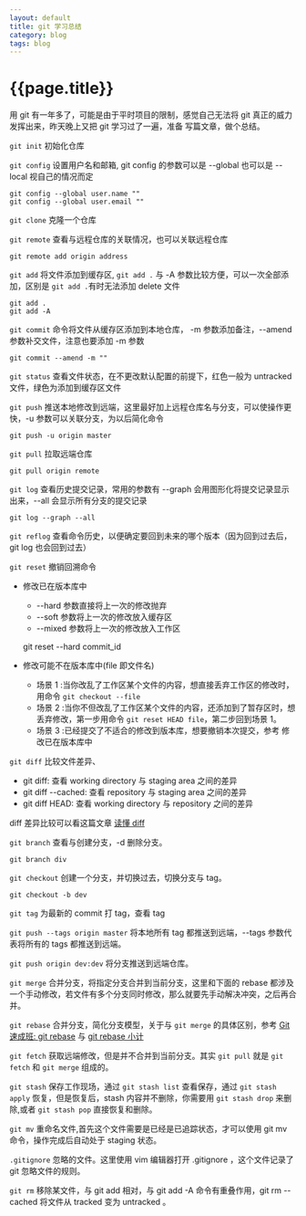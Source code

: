 ```yaml
---
layout: default
title: git 学习总结
category: blog
tags: blog
---
```


# {{page.title}}

用 git 有一年多了，可能是由于平时项目的限制，感觉自己无法将 git 真正的威力发挥出来，昨天晚上又把 git 学习过了一遍，准备
写篇文章，做个总结。

`git init` 初始化仓库

`git config` 设置用户名和邮箱, git config 的参数可以是 --global 也可以是 --local 视自己的情况而定

    git config --global user.name ""
    git config --global user.email ""

`git clone` 克隆一个仓库

`git remote` 查看与远程仓库的关联情况，也可以关联远程仓库

    git remote add origin address

`git add` 将文件添加到缓存区, `git add .` 与 -A 参数比较方便，可以一次全部添加，区别是 `git add .`有时无法添加 delete 文件

    git add .
    git add -A

`git commit` 命令将文件从缓存区添加到本地仓库， -m 参数添加备注，--amend 参数补交文件，注意也要添加 -m 参数

    git commit --amend -m ""

`git status` 查看文件状态，在不更改默认配置的前提下，红色一般为 untracked 文件，绿色为添加到缓存区文件

`git push` 推送本地修改到远端，这里最好加上远程仓库名与分支，可以使操作更快，-u 参数可以关联分支，为以后简化命令

    git push -u origin master

`git pull` 拉取远端仓库

    git pull origin remote

`git log` 查看历史提交记录，常用的参数有 --graph 会用图形化将提交记录显示出来，--all 会显示所有分支的提交记录
    
    git log --graph --all

`git reflog` 查看命令历史，以便确定要回到未来的哪个版本（因为回到过去后，git log 也会回到过去）

`git reset` 撤销回溯命令 

* 修改已在版本库中
    * --hard 参数直接将上一次的修改抛弃
    * --soft 参数将上一次的修改放入缓存区
    * --mixed 参数将上一次的修改放入工作区
    
    
    git reset --hard commit_id

* 修改可能不在版本库中(file 即文件名)
    * 场景 1 :当你改乱了工作区某个文件的内容，想直接丢弃工作区的修改时，用命令 `git checkout --file`
    * 场景 2 :当你不但改乱了工作区某个文件的内容，还添加到了暂存区时，想丢弃修改，第一步用命令 `git reset HEAD file`，第二步回到场景 1。
    * 场景 3 :已经提交了不适合的修改到版本库，想要撤销本次提交，参考 修改已在版本库中

`git diff` 比较文件差异、

* git diff: 查看 working directory 与 staging area 之间的差异
* git diff --cached: 查看 repository 与 staging area 之间的差异
* git diff HEAD: 查看 working directory 与 repository 之间的差异

diff 差异比较可以看这篇文章 [读懂 diff](http://www.ruanyifeng.com/blog/2012/08/how_to_read_diff.html)

`git branch` 查看与创建分支，-d 删除分支。

    git branch div

`git checkout` 创建一个分支，并切换过去，切换分支与 tag。

    git checkout -b dev

`git tag` 为最新的 commit 打 tag，查看 tag

`git push --tags origin master` 将本地所有 tag 都推送到远端，--tags 参数代表将所有的 tags 都推送到远端。

`git push origin dev:dev` 将分支推送到远端仓库。

`git merge` 合并分支，将指定分支合并到当前分支，这里和下面的 rebase 都涉及一个手动修改，若文件有多个分支同时修改，那么就要先手动解决冲突，之后再合并。

`git rebase` 合并分支，简化分支模型，关于与 `git merge` 的具体区别，参考 [Git 速成班: git rebase](http://www.html-js.com/article/Week-end-column-Git-crash-course-git-rebase) 与 [git rebase 小计](http://www.cnblogs.com/kym/archive/2010/08/12/1797937.html)

`git fetch` 获取远端修改，但是并不合并到当前分支。其实 `git pull` 就是 `git fetch` 和 `git merge` 组成的。

`git stash` 保存工作现场，通过 `git stash list` 查看保存，通过 `git stash apply` 恢复，但是恢复后，stash 内容并不删除，你需要用 `git stash drop` 来删除,或者 `git stash pop` 直接恢复和删除。

`git mv` 重命名文件,首先这个文件需要是已经是已追踪状态，才可以使用 git mv 命令，操作完成后自动处于 staging 状态。

`.gitignore` 忽略的文件。这里使用 vim 编辑器打开 .gitignore ，这个文件记录了 git 忽略文件的规则。

`git rm` 移除某文件，与 git add 相对，与 git add -A 命令有重叠作用，git rm --cached 将文件从 tracked 变为 untracked 。